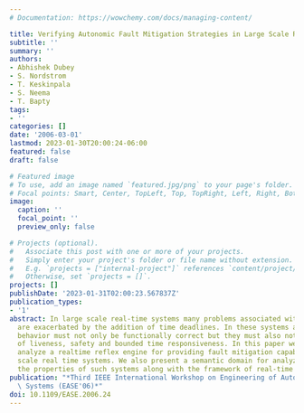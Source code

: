 ```yaml
---
# Documentation: https://wowchemy.com/docs/managing-content/

title: Verifying Autonomic Fault Mitigation Strategies in Large Scale Real-Time Systems
subtitle: ''
summary: ''
authors:
- Abhishek Dubey
- S. Nordstrom
- T. Keskinpala
- S. Neema
- T. Bapty
tags:
- ''
categories: []
date: '2006-03-01'
lastmod: 2023-01-30T20:00:24-06:00
featured: false
draft: false

# Featured image
# To use, add an image named `featured.jpg/png` to your page's folder.
# Focal points: Smart, Center, TopLeft, Top, TopRight, Left, Right, BottomLeft, Bottom, BottomRight.
image:
  caption: ''
  focal_point: ''
  preview_only: false

# Projects (optional).
#   Associate this post with one or more of your projects.
#   Simply enter your project's folder or file name without extension.
#   E.g. `projects = ["internal-project"]` references `content/project/deep-learning/index.md`.
#   Otherwise, set `projects = []`.
projects: []
publishDate: '2023-01-31T02:00:23.567837Z'
publication_types:
- '1'
abstract: In large scale real-time systems many problems associated with self-management
  are exacerbated by the addition of time deadlines. In these systems any autonomic
  behavior must not only be functionally correct but they must also not violate properties
  of liveness, safety and bounded time responsiveness. In this paper we present and
  analyze a realtime reflex engine for providing fault mitigation capability to large
  scale real time systems. We also present a semantic domain for analyzing and verifying
  the properties of such systems along with the framework of real-time reflex engines
publication: "*Third IEEE International Workshop on Engineering of Autonomic Autonomous\
  \ Systems (EASE'06)*"
doi: 10.1109/EASE.2006.24
---
```

